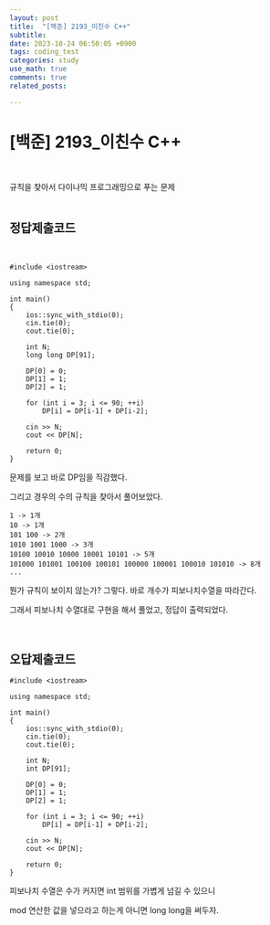 ```yaml
---
layout: post
title:  "[백준] 2193_이친수 C++"
subtitle:   
date: 2023-10-24 06:50:05 +0900
tags: coding_test
categories: study
use_math: true
comments: true
related_posts:

---
```


# [백준] 2193_이친수 C++<br/>
<br/>

규칙을 찾아서 다이나믹 프로그래밍으로 푸는 문제<br/>
<br/>

## 정답제출코드<br/>
<br/>

```
#include <iostream>

using namespace std;

int main()
{
    ios::sync_with_stdio(0);
    cin.tie(0);
    cout.tie(0);

    int N;
    long long DP[91];

    DP[0] = 0;
    DP[1] = 1;
    DP[2] = 1;

    for (int i = 3; i <= 90; ++i)
        DP[i] = DP[i-1] + DP[i-2];

    cin >> N;
    cout << DP[N];

    return 0;
}
```

문제를 보고 바로 DP임을 직감했다.<br/>

그리고 경우의 수의 규칙을 찾아서 풀어보았다.<br/>

```
1 -> 1개
10 -> 1개
101 100 -> 2개
1010 1001 1000 -> 3개
10100 10010 10000 10001 10101 -> 5개
101000 101001 100100 100101 100000 100001 100010 101010 -> 8개
...
```

뭔가 규칙이 보이지 않는가? 그렇다. 바로 개수가 피보나치수열을 따라간다.<br/>

그래서 피보나치 수열대로 구현을 해서 풀었고, 정답이 출력되었다.<br/>

<br/>

## 오답제출코드<br/>

```
#include <iostream>

using namespace std;

int main()
{
    ios::sync_with_stdio(0);
    cin.tie(0);
    cout.tie(0);

    int N;
    int DP[91];

    DP[0] = 0;
    DP[1] = 1;
    DP[2] = 1;

    for (int i = 3; i <= 90; ++i)
        DP[i] = DP[i-1] + DP[i-2];

    cin >> N;
    cout << DP[N];

    return 0;
}
```

피보나치 수열은 수가 커지면 int 범위를 가볍게 넘길 수 있으니<br/>

mod 연산한 값을 넣으라고 하는게 아니면 long long을 써두자.<br/>